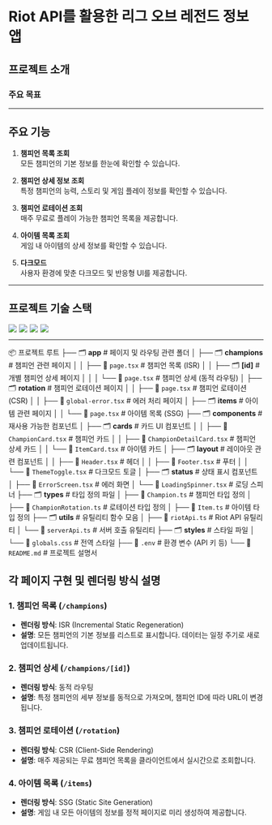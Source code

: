 # Riot API를 활용한 리그 오브 레전드 정보 앱

## 프로젝트 소개


### 주요 목표

---

## 주요 기능

1. **챔피언 목록 조회**  
   모든 챔피언의 기본 정보를 한눈에 확인할 수 있습니다.

2. **챔피언 상세 정보 조회**  
   특정 챔피언의 능력, 스토리 및 게임 플레이 정보를 확인할 수 있습니다.

3. **챔피언 로테이션 조회**  
   매주 무료로 플레이 가능한 챔피언 목록을 제공합니다.

4. **아이템 목록 조회**  
   게임 내 아이템의 상세 정보를 확인할 수 있습니다.

5. **다크모드**  
   사용자 환경에 맞춘 다크모드 및 반응형 UI를 제공합니다.

---

## 프로젝트 기술 스택

<div style="display:flex">
<img src="https://img.shields.io/badge/Next.js-000000?style=for-the-badge&logo=Next.js&logoColor=white" style="margin-right: 5px">
<img src="https://img.shields.io/badge/TypeScript-3178C6?style=for-the-badge&logo=TypeScript&logoColor=white"  style="margin-right: 5px">
<img src="https://img.shields.io/badge/Tanstack%20Query-FF4154?style=for-the-badge&logo=ReactQuery&logoColor=white"  style="margin-right: 5px">
<img src="https://img.shields.io/badge/TailwindCSS-06B6D4?style=for-the-badge&logo=TailwindCSS&logoColor=black"  style="margin-right: 5px">
</div>

---

📦 프로젝트 루트
├── 🗂️ **app**                     # 페이지 및 라우팅 관련 폴더
│   ├── 🗂️ **champions**          # 챔피언 관련 페이지
│   │   ├── 📄 `page.tsx`         # 챔피언 목록 (ISR)
│   │   ├── 🗂️ **[id]**          # 개별 챔피언 상세 페이지
│   │   │   └── 📄 `page.tsx`     # 챔피언 상세 (동적 라우팅)
│   ├── 🗂️ **rotation**           # 챔피언 로테이션 페이지
│   │   ├── 📄 `page.tsx`         # 챔피언 로테이션 (CSR)
│   │   ├── 📄 `global-error.tsx` # 에러 처리 페이지
│   ├── 🗂️ **items**              # 아이템 관련 페이지
│   │   └── 📄 `page.tsx`         # 아이템 목록 (SSG)
├── 🗂️ **components**              # 재사용 가능한 컴포넌트
│   ├── 🗂️ **cards**              # 카드 UI 컴포넌트
│   │   ├── 📄 `ChampionCard.tsx`       # 챔피언 카드
│   │   ├── 📄 `ChampionDetailCard.tsx` # 챔피언 상세 카드
│   │   └── 📄 `ItemCard.tsx`           # 아이템 카드
│   ├── 🗂️ **layout**             # 레이아웃 관련 컴포넌트
│   │   ├── 📄 `Header.tsx`             # 헤더
│   │   ├── 📄 `Footer.tsx`             # 푸터
│   │   └── 📄 `ThemeToggle.tsx`        # 다크모드 토글
│   ├── 🗂️ **status**             # 상태 표시 컴포넌트
│       ├── 📄 `ErrorScreen.tsx`        # 에러 화면
│       └── 📄 `LoadingSpinner.tsx`     # 로딩 스피너
├── 🗂️ **types**                   # 타입 정의 파일
│   ├── 📄 `Champion.ts`                # 챔피언 타입 정의
│   ├── 📄 `ChampionRotation.ts`        # 로테이션 타입 정의
│   ├── 📄 `Item.ts`                    # 아이템 타입 정의
├── 🗂️ **utils**                   # 유틸리티 함수 모음
│   ├── 📄 `riotApi.ts`                 # Riot API 유틸리티
│   └── 📄 `serverApi.ts`               # 서버 호출 유틸리티
├── 🗂️ **styles**                  # 스타일 파일
│   └── 📄 `globals.css`               # 전역 스타일
├── 📄 `.env`                       # 환경 변수 (API 키 등)
└── 📄 `README.md`                  # 프로젝트 설명서


## 각 페이지 구현 및 렌더링 방식 설명

### 1. 챔피언 목록 (`/champions`)
- **렌더링 방식**: ISR (Incremental Static Regeneration)
- **설명**: 모든 챔피언의 기본 정보를 리스트로 표시합니다. 데이터는 일정 주기로 새로 업데이트됩니다.

### 2. 챔피언 상세 (`/champions/[id]`)
- **렌더링 방식**: 동적 라우팅
- **설명**: 특정 챔피언의 세부 정보를 동적으로 가져오며, 챔피언 ID에 따라 URL이 변경됩니다.

### 3. 챔피언 로테이션 (`/rotation`)
- **렌더링 방식**: CSR (Client-Side Rendering)
- **설명**: 매주 제공되는 무료 챔피언 목록을 클라이언트에서 실시간으로 조회합니다.

### 4. 아이템 목록 (`/items`)
- **렌더링 방식**: SSG (Static Site Generation)
- **설명**: 게임 내 모든 아이템의 정보를 정적 페이지로 미리 생성하여 제공합니다.
